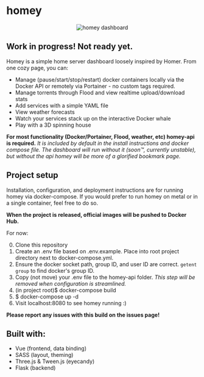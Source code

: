 # homey
<p align="center">
  <img src="https://github.com/vlfldr/homey/blob/master/screenshot.png?raw=true" alt="homey dashboard"/>
</p>

## Work in progress! Not ready yet.

Homey is a simple home server dashboard loosely inspired by Homer. From one cozy page, you can:
* Manage (pause/start/stop/restart) docker containers locally via the Docker API or remotely via Portainer - no custom tags required.
* Manage torrents through Flood and view realtime upload/download stats
* Add services with a simple YAML file
* View weather forecasts
* Watch your services stack up on the interactive Docker whale
* Play with a 3D spinning house

**For most functionality (Docker/Portainer, Flood, weather, etc) homey-api is required.** *It is included by default in the install instructions and docker compose file. The dashboard will run without it (soon™, currently unstable), but without the api homey will be more of a glorified bookmark page.*

## Project setup

Installation, configuration, and deployment instructions are for running homey via docker-compose. If you would prefer to run homey on metal or in a single container, feel free to do so.

**When the project is released, official images will be pushed to Docker Hub.**

For now:

0. Clone this repository
1. Create an .env file based on .env.example. Place into root project directory next to docker-compose.yml.
2.  Ensure the docker socket path, group ID, and user ID are correct. `getent group` to find docker's group ID.
3. Copy (not move) your .env file to the homey-api folder. *This step will be removed when configuration is streamlined.*
4. (in project root)$ docker-compose build
5. $ docker-compose up -d
6. Visit localhost:8080 to see homey running :)

**Please report any issues with this build on the issues page!**

## Built with:

* Vue (frontend, data binding)
* SASS (layout, theming)
* Three.js & Tween.js (eyecandy)
* Flask (backend)
